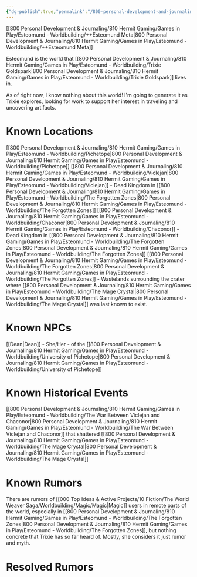 ```yaml
---
{"dg-publish":true,"permalink":"/800-personal-development-and-journaling/810-hermit-gaming/games-in-play/esteomund-worldbuilding/esteomund/"}
---
```


[[800 Personal Development & Journaling/810 Hermit Gaming/Games in Play/Esteomund - Worldbuilding/++Esteomund Meta\|800 Personal Development & Journaling/810 Hermit Gaming/Games in Play/Esteomund - Worldbuilding/++Esteomund Meta]]

Esteomund is the world that [[800 Personal Development & Journaling/810 Hermit Gaming/Games in Play/Esteomund - Worldbuilding/Trixie Goldspark\|800 Personal Development & Journaling/810 Hermit Gaming/Games in Play/Esteomund - Worldbuilding/Trixie Goldspark]] lives in.

As of right now, I know nothing about this world!  I'm going to generate it as Trixie explores, looking for work to support her interest in traveling and uncovering artifacts.

# Known Locations
[[800 Personal Development & Journaling/810 Hermit Gaming/Games in Play/Esteomund - Worldbuilding/Pichetope\|800 Personal Development & Journaling/810 Hermit Gaming/Games in Play/Esteomund - Worldbuilding/Pichetope]]
[[800 Personal Development & Journaling/810 Hermit Gaming/Games in Play/Esteomund - Worldbuilding/Viclejan\|800 Personal Development & Journaling/810 Hermit Gaming/Games in Play/Esteomund - Worldbuilding/Viclejan]] - Dead Kingdom in [[800 Personal Development & Journaling/810 Hermit Gaming/Games in Play/Esteomund - Worldbuilding/The Forgotten Zones\|800 Personal Development & Journaling/810 Hermit Gaming/Games in Play/Esteomund - Worldbuilding/The Forgotten Zones]]
[[800 Personal Development & Journaling/810 Hermit Gaming/Games in Play/Esteomund - Worldbuilding/Chaconor\|800 Personal Development & Journaling/810 Hermit Gaming/Games in Play/Esteomund - Worldbuilding/Chaconor]] - Dead Kingdom in [[800 Personal Development & Journaling/810 Hermit Gaming/Games in Play/Esteomund - Worldbuilding/The Forgotten Zones\|800 Personal Development & Journaling/810 Hermit Gaming/Games in Play/Esteomund - Worldbuilding/The Forgotten Zones]]
[[800 Personal Development & Journaling/810 Hermit Gaming/Games in Play/Esteomund - Worldbuilding/The Forgotten Zones\|800 Personal Development & Journaling/810 Hermit Gaming/Games in Play/Esteomund - Worldbuilding/The Forgotten Zones]] - Wastelands surrounding the crater where [[800 Personal Development & Journaling/810 Hermit Gaming/Games in Play/Esteomund - Worldbuilding/The Mage Crystal\|800 Personal Development & Journaling/810 Hermit Gaming/Games in Play/Esteomund - Worldbuilding/The Mage Crystal]] was last known to exist.

# Known NPCs
[[Dean\|Dean]] - She/Her - of the [[800 Personal Development & Journaling/810 Hermit Gaming/Games in Play/Esteomund - Worldbuilding/University of Pichetope\|800 Personal Development & Journaling/810 Hermit Gaming/Games in Play/Esteomund - Worldbuilding/University of Pichetope]]

# Known Historical Events
[[800 Personal Development & Journaling/810 Hermit Gaming/Games in Play/Esteomund - Worldbuilding/The War Between Viclejan and Chaconor\|800 Personal Development & Journaling/810 Hermit Gaming/Games in Play/Esteomund - Worldbuilding/The War Between Viclejan and Chaconor]] that shattered [[800 Personal Development & Journaling/810 Hermit Gaming/Games in Play/Esteomund - Worldbuilding/The Mage Crystal\|800 Personal Development & Journaling/810 Hermit Gaming/Games in Play/Esteomund - Worldbuilding/The Mage Crystal]]

# Known Rumors
There are rumors of [[000 Top Ideas & Active Projects/10 Fiction/The World Weaver Saga/Worldbuilding/Magic/Magic\|Magic]] users in remote parts of the world, especially in [[800 Personal Development & Journaling/810 Hermit Gaming/Games in Play/Esteomund - Worldbuilding/The Forgotten Zones\|800 Personal Development & Journaling/810 Hermit Gaming/Games in Play/Esteomund - Worldbuilding/The Forgotten Zones]], but nothing concrete that Trixie has so far heard of.  Mostly, she considers it just rumor and myth.

# Resolved Rumors

